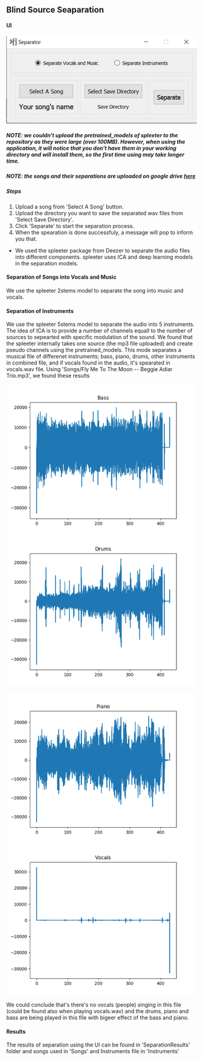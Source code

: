 ## Blind Source Seaparation

#### UI
<center>
<img src='DOC/UI.JPG'>
</center>

##### NOTE: we couldn't upload the pretrained_models of spleeter to the repository as they were large (over 100MB). However, when using the application, it will notice that you don't have them in your working directory and will install them, so the first time using may take longer time.
##### NOTE: the songs and their separations are uploaded on google drive [here]()

##### Steps
1. Upload a song from 'Select A Song' button.
2. Upload the directory you want to save the separated wav files from 'Select Save Directory'.
3. Click 'Separate' to start the separation process.
4. When the spearation is done successfuly, a message will pop to inform you that.


* We used the spleeter package from Deezer to separate the audio files into different components. spleeter uses ICA and deep learning models in the separation models.

#### Separation of Songs into Vocals and Music
We use the spleeter 2stems model to separate the song into music and vocals.

#### Separation of Instruments
We use the spleeter 5stems model to separate the audio into 5 instruments. The idea of ICA is to provide a number of channels equall to the number of sources to sepearted with specific modulation of the sound. We found that the spleeter internally takes one source (the mp3 file uploaded) and create pseudo channels using the pretrained_models. This mode separates a musical file of differenet instruments; bass, piano, drums, other instruments in combined file, and if vocals found in the audio, it's spearated in vocals.wav file.
Using 'Songs/Fly Me To The Moon -- Beggie Adiar Trio.mp3', we found these results
<div>
<p>
<img src='DOC/Bass.png' style='float: left;' width='500' height='400'>
<img src='DOC/Drums.png' width='500' height='400'> 
</p>

<p>
<img src='DOC/Piano.png' style='float: left;' width='500' height='400'>
<img src='DOC/vocals.png'  width='500' height='400'> 
</p></div>

We could conclude that's there's no vocals (people) singing in this file (could be found also when playing vocals.wav) and the drums, piano and bass are being played in this file with bigeer effect of the bass and piano.


#### Results
The results of separation using the UI can be found in 'SeparationResults' folder and songs used in 'Songs' and Instruments file in 'Instruments'